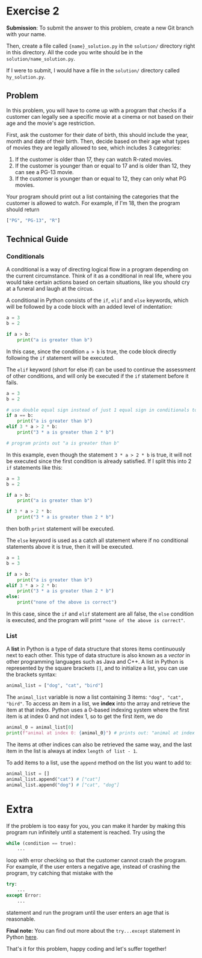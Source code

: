 # Exercise 2

**Submission**: To submit the answer to this problem, create a new Git branch with your name.

Then, create a file called `{name}_solution.py` in the `solution/` directory right in this directory. All the code you write should be in the `solution/name_solution.py`.

If I were to submit, I would have a file in the `solution/` directory called `hy_solution.py`.

## Problem

In this problem, you will have to come up with a program that checks if a customer can legally see a specific movie at a cinema or not based on their age and the movie's age restriction.

First, ask the customer for their date of birth, this should include the year, month and date of their birth. Then, decide based on their age what types of movies they are legally allowed to see, which includes 3 categories:

1. If the customer is older than 17, they can watch R-rated movies.
2. If the customer is younger than or equal to 17 and is older than 12, they can see a PG-13 movie.
3. If the customer is younger than or equal to 12, they can only what PG movies.

Your program should print out a list containing the categories that the customer is allowed to watch. For example, if I'm 18, then the program should return

```python
["PG", "PG-13", "R"]
```

## Technical Guide

### Conditionals

A conditional is a way of directing logical flow in a program depending on the current circumstance. Think of it as a conditional in real life, where you would take certain actions based on certain situations, like you should cry at a funeral and laugh at the circus.

A conditional in Python consists of the `if`, `elif` and `else` keywords, which will be followed by a code block with an added level of indentation:

```python
a = 3
b = 2

if a > b:
    print("a is greater than b")
```

In this case, since the condition `a > b` is true, the code block directly following the `if` statement will be executed.

The `elif` keyword (short for else if) can be used to continue the assessment of other conditions, and will only be executed if the `if` statement before it fails.

```python
a = 3
b = 2

# use double equal sign instead of just 1 equal sign in conditionals to check if the 2 variables are equal.
if a == b:
    print("a is greater than b")
elif 3 * a > 2 * b:
    print("3 * a is greater than 2 * b")

# program prints out "a is greater than b"
```

In this example, even though the statement `3 * a > 2 * b` is true, it will not be executed since the first condition is already satisfied. If I split this into 2 `if` statements like this:

```python
a = 3
b = 2

if a > b:
    print("a is greater than b")

if 3 * a > 2 * b:
    print("3 * a is greater than 2 * b")
```

then both `print` statement will be executed.

The `else` keyword is used as a catch all statement where if no conditional statements above it is true, then it will be executed.

```python
a = 1
b = 3

if a > b:
    print("a is greater than b")
elif 3 * a > 2 * b:
    print("3 * a is greater than 2 * b")
else:
    print("none of the above is correct")
```

In this case, since the `if` and `elif` statement are all false, the `else` condition is executed, and the program will print `"none of the above is correct"`.

### List

A **list** in Python is a type of data structure that stores items continuously next to each other. This type of data structure is also known as a *vector* in other programming languages such as Java and C++. A list in Python is represented by the square brackets `[]`, and to initialize a list, you can use the brackets syntax:

```python
animal_list = ["dog", "cat", "bird"]
```

The `animal_list` variable is now a list containing 3 items: `"dog", "cat", "bird"`. To access an item in a list, we **index** into the array and retrieve the item at that index. Python uses a 0-based indexing system where the first item is at index 0 and not index 1, so to get the first item, we do

```python
animal_0 = animal_list[0]
print(f"animal at index 0: {animal_0}") # prints out: "animal at index 0: dog"
```

The items at other indices can also be retrieved the same way, and the last item in the list is always at index `length of list - 1`.

To add items to a list, use the `append` method on the list you want to add to:

```python
animal_list = []
animal_list.append("cat") # ["cat"]
animal_list.append("dog") # ["cat", "dog"]
```

# Extra

If the problem is too easy for you, you can make it harder by making this program run infinitely until a statement is reached. Try using the

```python
while (condition == true):
    ...
```

loop with error checking so that the customer cannot crash the program. For example, if the user enters a negative age, instead of crashing the program, try catching that mistake with the

```python
try:
    ...
except Error:
    ...
```

statement and run the program until the user enters an age that is reasonable.

**Final note:** You can find out more about the `try...except` statement in Python [here](https://www.w3schools.com/python/python_try_except.asp).

That's it for this problem, happy coding and let's suffer together!

